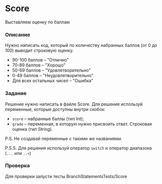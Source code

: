 # Score

Выставляем оценку по баллам

### Описание

Нужно написать код, который по количеству набранных баллов (от 0 до 100) выводит строковую оценку.  
- 90-100 баллов – "Отлично"
- 70-89 баллов – "Хорошо"
- 50-69 баллов – "Удовлетворительно"
- 0-49 баллов – "Неудовлетворительно"
- Для всех остальных чисел – "Ошибка" 

### Задание

Решение нужно написать в файле Score. Для решения используй переменные, которые доступны внутри скобок:
- `score` – набранные баллы (тип Int);
- `grade` – переменная, в которую нужно присвоить ответ. Строковая оценка (тип String).

P.S. Не создавай переменные с такими же названиями.  

P.S.S. Для решения используй оператор `switch` и оператор диапазона (`...` или `..<`)

### Проверка

Для проверки запусти тесты BranchStatementsTests/Score
